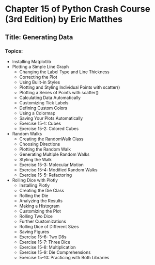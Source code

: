 # Chapter 15 of Python Crash Course (3rd Edition) by Eric Matthes

## Title: Generating Data  

### Topics:  
* Installing Matplotlib  
* Plotting a Simple Line Graph  
  - Changing the Label Type and Line Thickness  
  - Correcting the Plot  
  - Using Built-in Styles  
  - Plotting and Styling Individual Points with scatter()  
  - Plotting a Series of Points with scatter()  
  - Calculating Data Automatically  
  - Customizing Tick Labels  
  - Defining Custom Colors  
  - Using a Colormap  
  - Saving Your Plots Automatically  
  - Exercise 15-1: Cubes  
  - Exercise 15-2: Colored Cubes  
* Random Walks  
  - Creating the RandomWalk Class  
  - Choosing Directions  
  - Plotting the Random Walk  
  - Generating Multiple Random Walks  
  - Styling the Walk  
  - Exercise 15-3: Molecular Motion  
  - Exercise 15-4: Modified Random Walks  
  - Exercise 15-5: Refactoring  
* Rolling Dice with Plotly  
  - Installing Plotly  
  - Creating the Die Class  
  - Rolling the Die  
  - Analyzing the Results  
  - Making a Histogram  
  - Customizing the Plot  
  - Rolling Two Dice  
  - Further Customizations  
  - Rolling Dice of Different Sizes  
  - Saving Figures  
  - Exercise 15-6: Two D8s  
  - Exercise 15-7: Three Dice  
  - Exercise 15-8: Multiplication  
  - Exercise 15-9: Die Comprehensions  
  - Exercise 15-10: Practicing with Both Libraries  